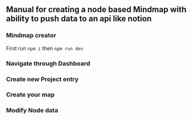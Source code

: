 ## Manual for creating a node based Mindmap with ability to push data to an api like notion

### Mindmap creator

First run `npm i` then `npm run dev`

### Navigate through Dashboard

### Create new Project entry

### Create your map

### Modify Node data

###
